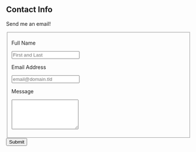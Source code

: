 ## Contact Info

Send me an email!

<form id="fs-frm" name="simple-contact-form" accept-charset="utf-8" action="https://formspree.io/f/xnqlgdad" method="post">
  <fieldset id="fs-frm-inputs">
    <p>
    <label for="full-name">Full Name</label>
    </p><p>
    <input type="text" name="name" id="full-name" placeholder="First and Last" required="">
    </p><p>
    <label for="email-address">Email Address</label>
    </p><p>
    <input type="email" name="_replyto" id="email-address" placeholder="email@domain.tld" required="">
    </p><p>
    <label for="message">Message</label>
    </p><p>
    <textarea rows="5" name="message" id="message" required=""></textarea>
    <input type="hidden" name="_subject" id="email-subject" value="Contact Form Submission">
    </p>
  </fieldset>
  <input type="submit" value="Submit">
</form>

